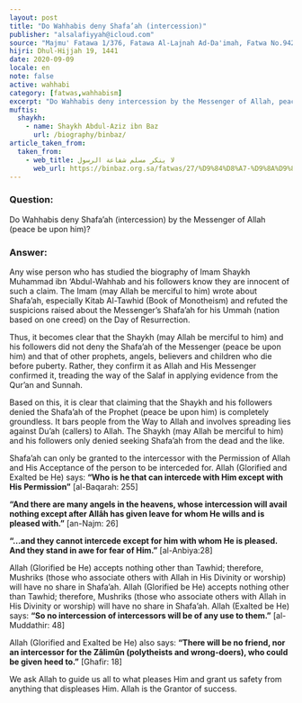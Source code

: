 ```yaml
---
layout: post
title: "Do Wahhabis deny Shafa’ah (intercession)"
publisher: "alsalafiyyah@icloud.com"
source: "Majmu' Fatawa 1/376, Fatawa Al-Lajnah Ad-Da'imah, Fatwa No.9420, Question 2"
hijri: Dhul-Hijjah 19, 1441
date: 2020-09-09
locale: en
note: false
active: wahhabi
category: [fatwas,wahhabism]
excerpt: "Do Wahhabis deny intercession by the Messenger of Allah, peace and blessings be upon him?"
muftis:
  shaykh: 
    - name: Shaykh Abdul-Aziz ibn Baz
      url: /biography/binbaz/
article_taken_from: 
  taken_from:
    - web_title: لا ينكر مسلم شفاعة الرسول
      web_url: https://binbaz.org.sa/fatwas/27/%D9%84%D8%A7-%D9%8A%D9%86%D9%83%D8%B1-%D9%85%D8%B3%D9%84%D9%85-%D8%B4%D9%81%D8%A7%D8%B9%D8%A9-%D8%A7%D9%84%D8%B1%D8%B3%D9%88%D9%84      
---
```


### Question: 
Do Wahhabis deny Shafa’ah (intercession) by the Messenger of Allah (peace be upon him)?

### Answer: 
Any wise person who has studied the biography of Imam Shaykh Muhammad ibn ‘Abdul-Wahhab and his followers know they are innocent of such a claim. The Imam (may Allah be merciful to him) wrote about Shafa’ah, especially Kitab Al-Tawhid (Book of Monotheism) and refuted the suspicions raised about the Messenger’s Shafa’ah for his Ummah (nation based on one creed) on the Day of Resurrection.

Thus, it becomes clear that the Shaykh (may Allah be merciful to him) and his followers did not deny the Shafa’ah of the Messenger (peace be upon him) and that of other prophets, angels, believers and children who die before puberty. Rather, they confirm it as Allah and His Messenger confirmed it, treading the way of the Salaf in applying evidence from the Qur’an and Sunnah.

Based on this, it is clear that claiming that the Shaykh and his followers denied the Shafa’ah of the Prophet (peace be upon him) is completely groundless. It bars people from the Way to Allah and involves spreading lies against Du’ah (callers) to Allah. The Shaykh (may Allah be merciful to him) and his followers only denied seeking Shafa’ah from the dead and the like. 

Shafa’ah can only be granted to the intercessor with the Permission of Allah and His Acceptance of the person to be interceded for. Allah (Glorified and Exalted be He) says: **“Who is he that can intercede with Him except with His Permission”** [al-Baqarah: 255]

**“And there are many angels in the heavens, whose intercession will avail nothing except after Allâh has given leave for whom He wills and is pleased with.”** [an-Najm: 26]

**“…and they cannot intercede except for him with whom He is pleased. And they stand in awe for fear of Him.”** [al-Anbiya:28]

Allah (Glorified be He) accepts nothing other than Tawhid; therefore, Mushriks (those who associate others with Allah in His Divinity or worship) will have no share in Shafa’ah. Allah (Glorified be He) accepts nothing other than Tawhid; therefore, Mushriks (those who associate others with Allah in His Divinity or worship) will have no share in Shafa’ah. Allah (Exalted be He) says: **“So no intercession of intercessors will be of any use to them.”** [al-Muddathir: 48]

Allah (Glorified and Exalted be He) also says: **“There will be no friend, nor an intercessor for the Zâlimûn (polytheists and wrong-doers), who could be given heed to.”** [Ghafir: 18]

We ask Allah to guide us all to what pleases Him and grant us safety from anything that displeases Him. Allah is the Grantor of success.

